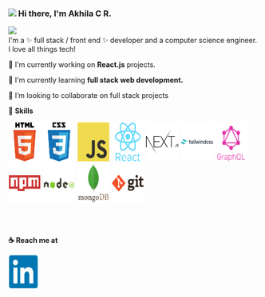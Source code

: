### <img src="https://media.giphy.com/media/hvRJCLFzcasrR4ia7z/giphy.gif" width="25px"> Hi there, I'm Akhila C R.

![ ](https://visitor-badge.glitch.me/badge?page_id=akhilalekha.akhilalekha)  
I'm a ✨ full stack / front end ✨ developer and a computer science engineer. I love all things tech!

:sunflower: I'm currently working on **React.js** projects.

:seedling: I'm currently learning **full stack web development.**

:dancers: I’m looking to collaborate on full stack projects

:star2: **Skills**

<p float="left">

<img src="images/html5-original-wordmark.svg" width="65" height="80" title="html5">

<img src="images/css3-original-wordmark.svg" width="65" height="80" title="css3">

<img src="images/javascript-original.svg" width="65" height="80" title="javascript">

<img src="images/react-original-wordmark.svg" width="65" height="80" title="react">

<img src="images/nextjs-original-wordmark.svg" width="65" height="80" title="nextjs">

<img src="images/tailwindcss-original-wordmark.svg" width="65" height="80" title="tailwindcss">

<img src="images/graphql-plain-wordmark.svg" width="65" height="80" title="graphql">

<img src="images/npm-original-wordmark.svg" width="65" height="80" title="npm">

<img src="images/nodejs-original-wordmark.svg" width="65" height="80" title="nodejs">

<img src="images/mongodb-original-wordmark.svg" width="65" height="80" title="mongodb">

<img src="images/git-original-wordmark.svg" width="65" height="80" title="git">

</p>

<br />
<br />

**:coffee: Reach me at**

<a href="https://linkedin.com/in/akhila-c-r">
  <!-- <img align="left" alt="Akhila C R Linkedin" width="75" src="https://image.flaticon.com/icons/svg/124/124011.svg"/> -->
	<img src="images/linkedin-original.svg" width="60" height="70" title="linkedin">
</a>
